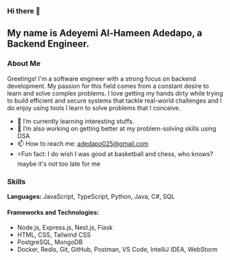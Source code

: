 ### Hi there 👋
## My name is Adeyemi Al-Hameen Adedapo, a Backend Engineer.

### About Me
Greetings! I'm a software engineer with a strong focus on backend development. My passion for this field comes from a constant desire to learn and solve complex problems. I love getting my hands dirty while trying to build efficient and secure systems that tackle real-world challenges and I do enjoy using tools I learn to solve problems that I conceive. 

- 🌱 I’m currently learning interesting stuffs.
- 🔭 I’m also working on getting better at my problem-solving skills using DSA
- 📫 How to reach me: adedapo025@gmail.com
- ⚡Fun fact: I do wish I was good at basketball and chess, who knows? maybe it's not too late for me

### Skills
**Languages:** JavaScript, TypeScript, Python, Java, C#, SQL
#### Frameworks and Technologies:
- Node.js, Express.js, Nest.js, Flask
- HTML, CSS, Tailwind CSS
- PostgreSQL, MongoDB
- Docker, Redis, Git, GitHub, Postman, VS Code, IntelliJ IDEA, WebStorm



<!--...
🌱 I’m currently learning NodeJs, Express
- 👯 I’m looking to collaborate on ...
- 🤔 I’m looking for help with ...
- 💬 Ask me about ...
- 😄 Pronouns: ...
-  
--> 

